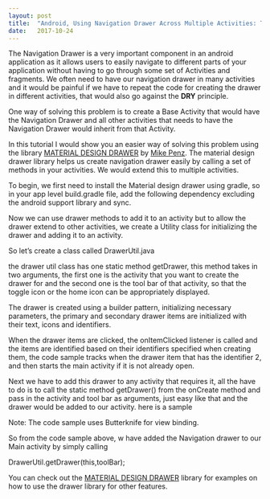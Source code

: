 ```yaml
---
layout:	post
title:	"Android, Using Navigation Drawer Across Multiple Activities: The easiest way."
date:	2017-10-24
---
```


The Navigation Drawer is a very important component in an android application as it allows users to easily navigate
 to different parts of your application without having to go through some set of Activities and fragments.
  We often need to have our navigation drawer in many activities and it would be painful if we have to repeat 
  the code for creating the drawer in different activities, that would also go against the **DRY** principle.

One way of solving this problem is to create a Base Activity that would have the Navigation Drawer 
and all other activities that needs to have the Navigation Drawer would inherit from that Activity.

In this tutorial I would show you an easier way of solving this problem using the library 
[MATERIAL DESIGN DRAWER](https://github.com/mikepenz/MaterialDrawer) by [Mike Penz](https://github.com/mikepenz). 
The material design drawer library helps us create navigation drawer easily by calling a set of methods 
in your activities. We would extend this to multiple activities.

To begin, we first need to install the Material design drawer using gradle, so in your app level build.gradle 
file, add the following dependency excluding the android support library and sync.

Now we can use drawer methods to add it to an activity but to allow the drawer extend to other activities, 
we create a Utility class for initializing the drawer and adding it to an activity.

So let’s create a class called DrawerUtil.java

the drawer util class has one static method getDrawer, this method takes in two arguments, 
the first one is the activity that you want to create the drawer for and the second one is the tool bar of 
that activity, so that the toggle icon or the home icon can be appropriately displayed.

The drawer is created using a builder pattern, initializing necessary parameters, the primary and 
secondary drawer items are initialized with their text, icons and identifiers.

When the drawer items are clicked, the onItemClicked listener is called and the items are identified based on
their identifiers specified when creating them, the code sample tracks when the drawer item that has the 
identifier 2, and then starts the main activity if it is not already open.

Next we have to add this drawer to any activity that requires it, all the have to do is to call the static
 method getDrawer() from the onCreate method and pass in the activity and tool bar as arguments,
  just easy like that and the drawer would be added to our activity. here is a sample

Note: The code sample uses Butterknife for view binding.

So from the code sample above, w have added the Navigation drawer to our Main activity by simply calling

DrawerUtil.getDrawer(this,toolBar);

You can check out the [MATERIAL DESIGN DRAWER](https://github.com/mikepenz/MaterialDrawer) 
library for examples on how to use the drawer library for other features.
